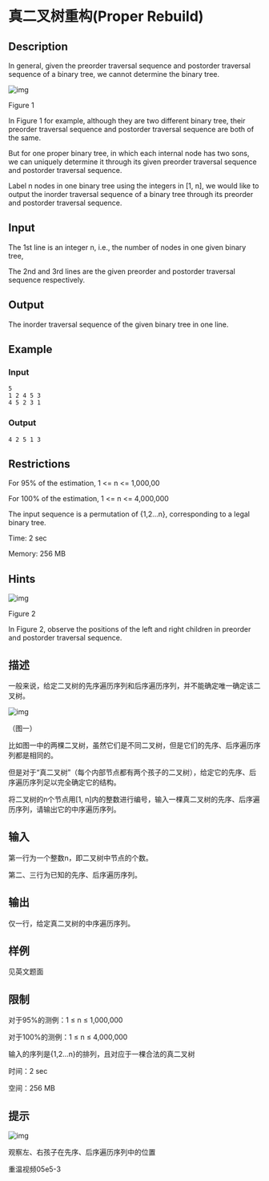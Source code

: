 # 真二叉树重构(Proper Rebuild)

## Description

In general, given the preorder traversal sequence and postorder traversal sequence of a binary tree, we cannot determine the binary tree.

![img](https://dsa.cs.tsinghua.edu.cn/oj/attachment/7c7a/7c7a319cffe20865fa728afcdfccbccac25eeb46.png)

Figure 1

In Figure 1 for example, although they are two different binary tree, their preorder traversal sequence and postorder traversal sequence are both of the same.

But for one proper binary tree, in which each internal node has two sons, we can uniquely determine it through its given preorder traversal sequence and postorder traversal sequence.

Label n nodes in one binary tree using the integers in [1, n], we would like to output the inorder traversal sequence of a binary tree through its preorder and postorder traversal sequence.

## Input

The 1st line is an integer n, i.e., the number of nodes in one given binary tree,

The 2nd and 3rd lines are the given preorder and postorder traversal sequence respectively.

## Output

The inorder traversal sequence of the given binary tree in one line.

## Example

### Input

```
5
1 2 4 5 3
4 5 2 3 1
```

### Output

```
4 2 5 1 3
```

## Restrictions

For 95% of the estimation, 1 <= n <= 1,000,00

For 100% of the estimation, 1 <= n <= 4,000,000

The input sequence is a permutation of {1,2...n}, corresponding to a legal binary tree.

Time: 2 sec

Memory: 256 MB

## Hints

![img](https://dsa.cs.tsinghua.edu.cn/oj/attachment/047a/047a8ca961ff072a77e1429242c82031dc92851f.png)

Figure 2

In Figure 2, observe the positions of the left and right children in preorder and postorder traversal sequence.

## 描述

一般来说，给定二叉树的先序遍历序列和后序遍历序列，并不能确定唯一确定该二叉树。

![img](https://dsa.cs.tsinghua.edu.cn/oj/attachment/7c7a/7c7a319cffe20865fa728afcdfccbccac25eeb46.png)

（图一）

比如图一中的两棵二叉树，虽然它们是不同二叉树，但是它们的先序、后序遍历序列都是相同的。

但是对于“真二叉树”（每个内部节点都有两个孩子的二叉树），给定它的先序、后序遍历序列足以完全确定它的结构。

将二叉树的n个节点用[1, n]内的整数进行编号，输入一棵真二叉树的先序、后序遍历序列，请输出它的中序遍历序列。

## 输入

第一行为一个整数n，即二叉树中节点的个数。

第二、三行为已知的先序、后序遍历序列。

## 输出

仅一行，给定真二叉树的中序遍历序列。

## 样例

见英文题面

## 限制

对于95%的测例：1 ≤ n ≤ 1,000,000

对于100%的测例：1 ≤ n ≤ 4,000,000

输入的序列是{1,2...n}的排列，且对应于一棵合法的真二叉树

时间：2 sec

空间：256 MB

## 提示

![img](https://dsa.cs.tsinghua.edu.cn/oj/attachment/047a/047a8ca961ff072a77e1429242c82031dc92851f.png)

观察左、右孩子在先序、后序遍历序列中的位置

重温视频05e5-3